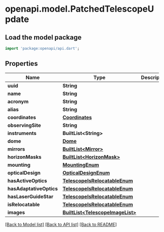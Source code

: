 # openapi.model.PatchedTelescopeUpdate

## Load the model package
```dart
import 'package:openapi/api.dart';
```

## Properties
Name | Type | Description | Notes
------------ | ------------- | ------------- | -------------
**uuid** | **String** |  | [optional] 
**name** | **String** |  | [optional] 
**acronym** | **String** |  | [optional] 
**alias** | **String** |  | [optional] 
**coordinates** | [**Coordinates**](Coordinates.md) |  | [optional] 
**observingSite** | **String** |  | [optional] 
**instruments** | **BuiltList&lt;String&gt;** |  | [optional] 
**dome** | [**Dome**](Dome.md) |  | [optional] 
**mirrors** | [**BuiltList&lt;Mirror&gt;**](Mirror.md) |  | [optional] 
**horizonMasks** | [**BuiltList&lt;HorizonMask&gt;**](HorizonMask.md) |  | [optional] 
**mounting** | [**MountingEnum**](MountingEnum.md) |  | [optional] 
**opticalDesign** | [**OpticalDesignEnum**](OpticalDesignEnum.md) |  | [optional] 
**hasActiveOptics** | [**TelescopeIsRelocatableEnum**](TelescopeIsRelocatableEnum.md) |  | [optional] 
**hasAdaptativeOptics** | [**TelescopeIsRelocatableEnum**](TelescopeIsRelocatableEnum.md) |  | [optional] 
**hasLaserGuideStar** | [**TelescopeIsRelocatableEnum**](TelescopeIsRelocatableEnum.md) |  | [optional] 
**isRelocatable** | [**TelescopeIsRelocatableEnum**](TelescopeIsRelocatableEnum.md) |  | [optional] 
**images** | [**BuiltList&lt;TelescopeImageList&gt;**](TelescopeImageList.md) |  | [optional] 

[[Back to Model list]](../README.md#documentation-for-models) [[Back to API list]](../README.md#documentation-for-api-endpoints) [[Back to README]](../README.md)


